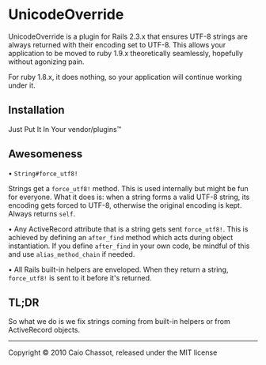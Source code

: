 UnicodeOverride
===============

UnicodeOverride is a plugin for Rails 2.3.x that ensures UTF-8 strings are
always returned with their encoding set to UTF-8. This allows your application
to be moved to ruby 1.9.x theoretically seamlessly, hopefully without agonizing
pain.

For ruby 1.8.x, it does nothing, so your application will continue working
under it.


## Installation

Just Put It In Your vendor/plugins™


## Awesomeness

• `String#force_utf8!`

  Strings get a `force_utf8!` method. This is used internally but might be fun
  for everyone. What it does is: when a string forms a valid UTF-8 string, its
  encoding gets forced to UTF-8, otherwise the original encoding is kept.
  Always returns `self`.

• Any ActiveRecord attribute that is a string gets sent `force_utf8!`. This is
  achieved by defining an `after_find` method which acts during object
  instantiation. If you define `after_find` in your own code, be mindful of
  this and use `alias_method_chain` if needed.

• All Rails built-in helpers are enveloped. When they return a string,
  `force_utf8!` is sent to it before it's returned.


## TL;DR

So what we do is we fix strings coming from built-in helpers or from
ActiveRecord objects.


---
Copyright © 2010 Caio Chassot, released under the MIT license

